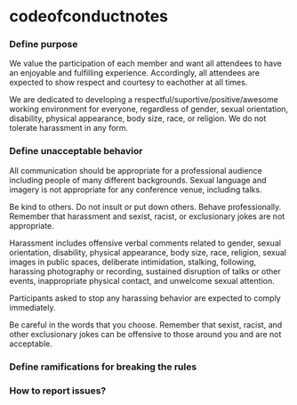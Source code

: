 codeofconductnotes
==================

### Define purpose

We value the participation of each member and want all attendees to have an enjoyable and fulfilling experience. Accordingly, all attendees are expected to show respect and courtesy to eachother at all times.

We are dedicated to developing a respectful/suportive/positive/awesome working environment for everyone, regardless of gender, sexual orientation, disability, physical appearance, body size, race, or religion. We do not tolerate harassment in any form.

### Define unacceptable behavior

All communication should be appropriate for a professional audience including people of many different backgrounds. Sexual language and imagery is not appropriate for any conference venue, including talks.

Be kind to others. Do not insult or put down others. Behave professionally. Remember that harassment and sexist, racist, or exclusionary jokes are not appropriate.

Harassment includes offensive verbal comments related to gender, sexual orientation, disability, physical appearance, body size, race, religion, sexual images in public spaces, deliberate intimidation, stalking, following, harassing photography or recording, sustained disruption of talks or other events, inappropriate physical contact, and unwelcome sexual attention.

Participants asked to stop any harassing behavior are expected to comply immediately.

Be careful in the words that you choose. Remember that sexist, racist, and other exclusionary jokes can be offensive to those around you and are not acceptable.

### Define ramifications for breaking the rules

### How to report issues?

